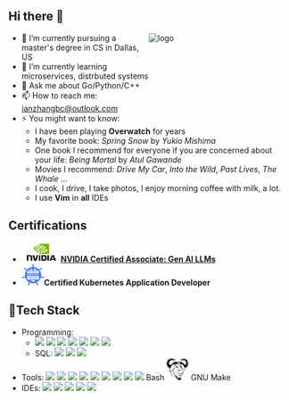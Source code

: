 [//]: # (<img src="https://media.giphy.com/media/CcwLAV11cALh3OuEJ5/giphy.gif?cid=ecf05e4747qzb6aplsntdig6tuwtf24vgnzgejzycpilgea7&ep=v1_gifs_search&rid=giphy.gif&ct=g" width="" height="30" />  )
## Hi there 👋


<img src="https://github-readme-stats.vercel.app/api/top-langs/?username=IanZC0der&layout=compact&hide=java" alt="logo" height="160" align="right" width="50%" />

- 🔭 I’m currently pursuing a master's degree in CS in Dallas, US
- 🌱 I’m currently learning microservices, distrbuted systems
- 💬 Ask me about Go/Python/C++
- 📫 How to reach me: ianzhangbc@outlook.com
- ⚡ You might want to know:
    + I have been playing **Overwatch** for years
    + My favorite book: *Spring Snow* by *Yukio Mishima*
    + One book I recommend for everyone if you are concerned about your life: *Being Mortal* by *Atul Gawande*
    + Movies I recommend: *Drive My Car*, *Into the Wild*, *Past Lives*, *The Whale* ...
    + I cook, I drive, I take photos, I enjoy morning coffee with milk, a lot.
    + I use **Vim** in **all** IDEs

[//]: # (-->)

## Certifications
- <img src="/assets/nvidiasvg.svg" alt="NVIDIA Icon" width="70" height=""/>**[NVIDIA Certified Associate: Gen AI LLMs](https://www.credly.com/badges/7888db78-0c96-419f-be0b-04ba81cebf68/public_url)**
- <img src="/assets/ckad.png" alt="CKAD ICON" width="40">**Certified Kubernetes Application Developer**

## 🚀Tech Stack
- Programming:
  + <img src="https://cdn.jsdelivr.net/gh/devicons/devicon@latest/icons/go/go-original.svg" width="40"/>
    <img src="https://cdn.jsdelivr.net/gh/devicons/devicon@latest/icons/python/python-original.svg" width="40"/> 
    <img src="https://cdn.jsdelivr.net/gh/devicons/devicon@latest/icons/cplusplus/cplusplus-original.svg" width="40"/>
    <img src="https://cdn.jsdelivr.net/gh/devicons/devicon@latest/icons/javascript/javascript-original.svg" width="40"/> 
    <img src="https://cdn.jsdelivr.net/gh/devicons/devicon@latest/icons/java/java-original.svg" width="40"/>
    <img src="https://cdn.jsdelivr.net/gh/devicons/devicon@latest/icons/html5/html5-original-wordmark.svg" width="40"/> <img src="https://cdn.jsdelivr.net/gh/devicons/devicon@latest/icons/css3/css3-original-wordmark.svg" width="40"/> 
  + SQL: <img src="https://cdn.jsdelivr.net/gh/devicons/devicon@latest/icons/mysql/mysql-original.svg" width="40"/> 
    <img src="https://cdn.jsdelivr.net/gh/devicons/devicon@latest/icons/postgresql/postgresql-original-wordmark.svg" width="40" /> 
    <img src="https://cdn.jsdelivr.net/gh/devicons/devicon@latest/icons/mongodb/mongodb-original-wordmark.svg" width="40"/>
- Tools:
  <img src="https://cdn.jsdelivr.net/gh/devicons/devicon@latest/icons/vim/vim-original.svg" width="40"/>
        <img src="https://cdn.jsdelivr.net/gh/devicons/devicon@latest/icons/git/git-original-wordmark.svg" width="40"/> <img src="https://cdn.jsdelivr.net/gh/devicons/devicon@latest/icons/github/github-original-wordmark.svg" width="40"/>
      <img src="https://cdn.jsdelivr.net/gh/devicons/devicon@latest/icons/gitlab/gitlab-original-wordmark.svg" width="40"/>
      <img src="https://cdn.jsdelivr.net/gh/devicons/devicon@latest/icons/docker/docker-original-wordmark.svg" width="40"/>
      <img src="https://cdn.jsdelivr.net/gh/devicons/devicon@latest/icons/kubernetes/kubernetes-original-wordmark.svg" width="40"/>
      <img src="https://cdn.jsdelivr.net/gh/devicons/devicon@latest/icons/amazonwebservices/amazonwebservices-original-wordmark.svg" width="40"/>
      <img src="https://cdn.jsdelivr.net/gh/devicons/devicon@latest/icons/googlecloud/googlecloud-original.svg" width="40"/>
      <img src="https://cdn.jsdelivr.net/gh/devicons/devicon@latest/icons/bash/bash-plain.svg" width="40"/> Bash
      <img src="assets/gnu.svg" width="40"/> GNU Make
- IDEs:
    <img src="https://cdn.jsdelivr.net/gh/devicons/devicon@latest/icons/goland/goland-original.svg" width="40"/>
    <img src="https://cdn.jsdelivr.net/gh/devicons/devicon@latest/icons/pycharm/pycharm-original.svg" width="40"/>
      <img src="https://cdn.jsdelivr.net/gh/devicons/devicon@latest/icons/clion/clion-original.svg" width="40"/>
  <img src="https://cdn.jsdelivr.net/gh/devicons/devicon@latest/icons/intellij/intellij-original.svg" width="40"/>
    <img src="https://cdn.jsdelivr.net/gh/devicons/devicon@latest/icons/vscode/vscode-original.svg" width="40"/>
          
          
          
          
      
          
          
          
          
          
          
          
          
          
          
          
          
          
          
